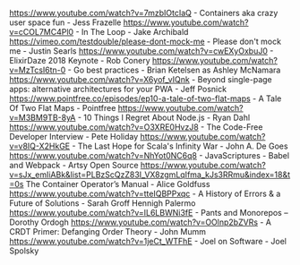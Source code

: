 https://www.youtube.com/watch?v=7mzbIOtcIaQ - Containers aka crazy user space fun - Jess Frazelle
https://www.youtube.com/watch?v=cCOL7MC4Pl0 - In The Loop - Jake Archibald
https://vimeo.com/testdouble/please-dont-mock-me - Please don't mock me - Justin Searls
https://www.youtube.com/watch?v=cwEXyOxbuJ0 - ElixirDaze 2018 Keynote - Rob Conery
https://www.youtube.com/watch?v=MzTcsI6tn-0 - Go best practices - Brian Ketelsen as Ashley McNamara
https://www.youtube.com/watch?v=X6yof_vIQnk - Beyond single-page apps: alternative architectures for your PWA - Jeff Posnick
https://www.pointfree.co/episodes/ep10-a-tale-of-two-flat-maps - A Tale Of Two Flat Maps - Pointfree
https://www.youtube.com/watch?v=M3BM9TB-8yA - 10 Things I Regret About Node.js - Ryan Dahl
https://www.youtube.com/watch?v=O3XRE0HvzJ8 - The Code-Free Developer Interview - Pete Holiday
https://www.youtube.com/watch?v=v8IQ-X2HkGE - The Last Hope for Scala's Infinity War - John A. De Goes
https://www.youtube.com/watch?v=NhYot0NC6q8 - JavaScriptures - Babel and Webpack - Artsy Open Source
https://www.youtube.com/watch?v=sJx_emIiABk&list=PLBzScQzZ83I_VX8zgmLqIfma_kJs3RRmu&index=18&t=0s The Container Operator’s Manual - Alice Goldfuss
https://www.youtube.com/watch?v=tteIQBPPxqc - A History of Errors & a Future of Solutions - Sarah Groff Hennigh Palermo
https://www.youtube.com/watch?v=IL6LBWNi3fE - Pants and Monorepos – Dorothy Ordogh
https://www.youtube.com/watch?v=OOlnp2bZVRs - A CRDT Primer: Defanging Order Theory - John Mumm 
https://www.youtube.com/watch?v=1jeCt_WTFhE - Joel on Software - Joel Spolsky
